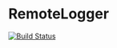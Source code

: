 # RemoteLogger

[![Build Status](https://travis-ci.org/payneteasy/RemoteLogger.svg?branch=master)](https://travis-ci.org/payneteasy/RemoteLogger)


